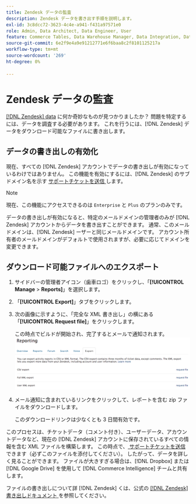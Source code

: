 ```yaml
---
title: Zendesk データの監査
description: Zendesk データを書き出す手順を説明します。
exl-id: 3c8dcc72-3623-4c4e-a941-f431a97571e0
role: Admin, Data Architect, Data Engineer, User
feature: Commerce Tables, Data Warehouse Manager, Data Integration, Data Import/Export
source-git-commit: 6e2f9e4a9e91212771e6f6baa8c2f8101125217a
workflow-type: tm+mt
source-wordcount: '269'
ht-degree: 0%

---
```


# Zendesk データの監査

[[!DNL Zendesk] data](../integrations/exp-zendesk-data.md) に何か奇妙なものが見つかりましたか？ 問題を特定するには、データを調査する必要があります。 これを行うには、[!DNL Zendesk] データをダウンロード可能なファイルに書き出します。

## データの書き出しの有効化

現在、すべての [!DNL Zendesk] アカウントでデータの書き出しが有効になっているわけではありません。 この機能を有効にするには、[!DNL Zendesk] のサブドメイン名を示す [ サポートチケットを送信 ](https://experienceleague.adobe.com/docs/commerce-knowledge-base/kb/troubleshooting/miscellaneous/mbi-service-policies.html) します。

>[!NOTE]
>
>現在、この機能にアクセスできるのは `Enterprise` と `Plus` のプランのみです。

データの書き出しが有効になると、特定のメールドメインの管理者のみが [!DNL Zendesk] アカウントからデータを書き出すことができます。 通常、このメールドメインは、[!DNL Zendesk] ーザーと同じメールドメインです。 アカウント所有者のメールドメインがデフォルトで使用されますが、必要に応じてドメインを変更できます。

## ダウンロード可能ファイルへのエクスポート

1. サイドバーの管理者アイコン（歯車ロゴ）をクリックし、「**[!UICONTROL Manage** > **Reports]**」を選択します。
1. 「**[!UICONTROL Export]**」タブをクリックします。
1. 次の画像に示すように、「完全な XML 書き出し」の横にある「**[!UICONTROL Request file]**」をクリックします。

   この時点でビルドが開始され、完了するとメールで通知されます。
   ![reports_export_new.png](../../../assets/reports_export_new.png)

1. メール通知に含まれているリンクをクリックして、レポートを含む zip ファイルをダウンロードします。

   このダウンロードリンクは少なくとも 3 日間有効です。

このプロセスは、チケットデータ（コメント付き）、ユーザーデータ、アカウントデータなど、現在の [!DNL Zendesk] アカウントに保存されているすべての情報を含む XML ファイルを構築します。 この時点で、[ サポートチケットを送信 ](https://experienceleague.adobe.com/docs/commerce-knowledge-base/kb/troubleshooting/miscellaneous/mbi-service-policies.html) できます（必ずこのファイルを添付してください）。 したがって、データを詳しく見ることができます。 ファイルが大きすぎる場合は、[!DNL Dropbox] または [!DNL Google Drive] を使用して [!DNL Commerce Intelligence] チームと共有します。

ファイルの書き出しについて詳 [!DNL Zendesk] くは、公式の [[!DNL Zendesk]  書き出しドキュメント ](https://support.zendesk.com/hc/en-us/articles/4408886165402-Exporting-data-to-a-JSON-CSV-or-XML-file) を参照してください。
